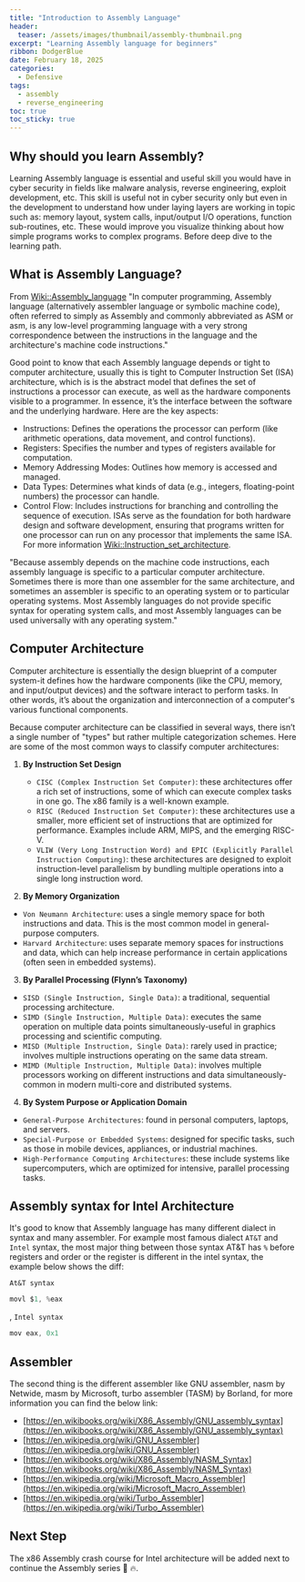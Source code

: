 ```yaml
---
title: "Introduction to Assembly Language"
header:
  teaser: /assets/images/thumbnail/assembly-thumbnail.png
excerpt: "Learning Assembly language for beginners"
ribbon: DodgerBlue
date: February 18, 2025
categories:
  - Defensive
tags:
  - assembly
  - reverse_engineering
toc: true
toc_sticky: true
---
```


## Why should you learn Assembly?

Learning Assembly language is essential and useful skill you would have in cyber security in fields like malware analysis, reverse engineering, exploit development, etc. This skill is useful not in cyber security only but even in the development to understand how under laying layers are working in topic such as: memory layout, system calls, input/output I/O operations, function sub-routines, etc. These would improve you visualize thinking about how simple programs works to complex programs. Before deep dive to the learning path.

## What is Assembly Language?

From [Wiki::Assembly_language](https://en.wikipedia.org/wiki/Assembly_language) "In computer programming, Assembly language (alternatively assembler language or symbolic machine code), often referred to simply as Assembly and commonly abbreviated as ASM or asm, is any low-level programming language with a very strong correspondence between the instructions in the language and the architecture's machine code instructions."

Good point to know that each Assembly language depends or tight to computer architecture, usually this is tight to Computer Instruction Set (ISA) architecture, which is  is the abstract model that defines the set of instructions a processor can execute, as well as the hardware components visible to a programmer. In essence, it’s the interface between the software and the underlying hardware. Here are the key aspects:

- Instructions: Defines the operations the processor can perform (like arithmetic operations, data movement, and control functions).
- Registers: Specifies the number and types of registers available for computation.
- Memory Addressing Modes: Outlines how memory is accessed and managed.
- Data Types: Determines what kinds of data (e.g., integers, floating-point numbers) the processor can handle.
- Control Flow: Includes instructions for branching and controlling the sequence of execution.
ISAs serve as the foundation for both hardware design and software development, ensuring that programs written for one processor can run on any processor that implements the same ISA. For more information [Wiki::Instruction_set_architecture](https://en.wikipedia.org/wiki/Instruction_set_architecture).

"Because assembly depends on the machine code instructions, each assembly language is specific to a particular computer architecture. Sometimes there is more than one assembler for the same architecture, and sometimes an assembler is specific to an operating system or to particular operating systems. Most Assembly languages do not provide specific syntax for operating system calls, and most Assembly languages can be used universally with any operating system."


## Computer Architecture

Computer architecture is essentially the design blueprint of a computer system-it defines how the hardware components (like the CPU, memory, and input/output devices) and the software interact to perform tasks. In other words, it’s about the organization and interconnection of a computer's various functional components.

Because computer architecture can be classified in several ways, there isn’t a single number of "types" but rather multiple categorization schemes. Here are some of the most common ways to classify computer architectures:

1. **By Instruction Set Design**
   - `CISC (Complex Instruction Set Computer)`: these architectures offer a rich set of instructions, some of which can execute complex tasks in one go. The x86 family is a well-known example.
   - `RISC (Reduced Instruction Set Computer)`: these architectures use a smaller, more efficient set of instructions that are optimized for performance. Examples include ARM, MIPS, and the emerging RISC-V.
   - `VLIW (Very Long Instruction Word) and EPIC (Explicitly Parallel Instruction Computing)`: these architectures are designed to exploit instruction-level parallelism by bundling multiple operations into a single long instruction word.

2. **By Memory Organization**
  - `Von Neumann Architecture`: uses a single memory space for both instructions and data. This is the most common model in general-purpose computers.
  - `Harvard Architecture`: uses separate memory spaces for instructions and data, which can help increase performance in certain applications (often seen in embedded systems).

3. **By Parallel Processing (Flynn’s Taxonomy)**
  - `SISD (Single Instruction, Single Data)`: a traditional, sequential processing architecture.
  - `SIMD (Single Instruction, Multiple Data)`: executes the same operation on multiple data points simultaneously-useful in graphics processing and scientific computing.
  - `MISD (Multiple Instruction, Single Data)`: rarely used in practice; involves multiple instructions operating on the same data stream.
  - `MIMD (Multiple Instruction, Multiple Data)`: involves multiple processors working on different instructions and data simultaneously-common in modern multi-core and distributed systems.

4. **By System Purpose or Application Domain**
  - `General-Purpose Architectures`: found in personal computers, laptops, and servers.
  - `Special-Purpose or Embedded Systems`: designed for specific tasks, such as those in mobile devices, appliances, or industrial machines.
  - `High-Performance Computing Architectures`: these include systems like supercomputers, which are optimized for intensive, parallel processing tasks.

## Assembly syntax for Intel Architecture

It's good to know that Assembly language has many different dialect in syntax and many assembler. For example most famous dialect `AT&T` and `Intel` syntax, the most major thing between those syntax AT&T has `%` before registers and order or the register is different in the intel syntax, the example below shows the diff:

`At&T syntax`

```as
movl $1, %eax
```

, `Intel syntax`

```as
mov eax, 0x1
```

## Assembler

The second thing is the different assembler like GNU assembler, nasm by Netwide, masm by Microsoft, turbo assembler (TASM) by Borland, for more information you can find the below link:

- [https://en.wikibooks.org/wiki/X86_Assembly/GNU_assembly_syntax](https://en.wikibooks.org/wiki/X86_Assembly/GNU_assembly_syntax)
- [https://en.wikipedia.org/wiki/GNU_Assembler](https://en.wikipedia.org/wiki/GNU_Assembler)
- [https://en.wikibooks.org/wiki/X86_Assembly/NASM_Syntax](https://en.wikibooks.org/wiki/X86_Assembly/NASM_Syntax)
- [https://en.wikipedia.org/wiki/Microsoft_Macro_Assembler](https://en.wikipedia.org/wiki/Microsoft_Macro_Assembler)
- [https://en.wikipedia.org/wiki/Turbo_Assembler](https://en.wikipedia.org/wiki/Turbo_Assembler)

## Next Step  

The x86 Assembly crash course for Intel architecture will be added next to continue the Assembly series :rocket: :fire:.